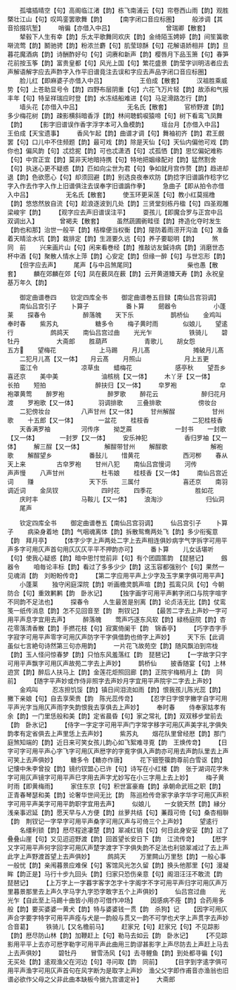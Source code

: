 <!-- { "loadSidebar": true } -->
　　孤墖插晴空【句】高阁临江渚【韵】栋飞南浦云【句】帘卷西山雨【韵】观胜槩壮江山【句】叹鸣銮罢歌舞【韵】
　　【南字闭口音应标圏】
　　般涉调【其音拾掇坑堑】
　　哨徧【亦借入中吕】　　　　　　　　　曾瑞卿【散套】
　　辇毂下人生有幸【韵】乐太平歌舞同欢庆【韵】金绮陌玉娉婷【韵】间笙簧歌啭流莺【韵】鬭驰骋【韵】粉浓兰麝【句】肌莹琼酥【句】花解语娇相并【韵】旦暮花魔酒病【韵】诗酬酢好句【句】词赓和新声【韵】樱唇月下品玉箫【句】春笋花前按玉筝【韵】富贵皇都【句】风光上国【句】繁花盛景【韵莹字训明洁者应去声解语解字应去声酢字入作平旧谱竟注去误和字应去声品字闭口音应标圈】
　　脸儿红【即麻婆子亦借入中吕】　　　　　　王伯成【散套】
　　汉祖胜乘威势【句】上苍助显号令【韵】四野布层阴重【句】六花飞万片轻【韵】故添和气报丰年【句】特呈祥瑞应时登【韵】水冻结船难进【句】马足滑路怎行【韵】
　　墙头花【亦借入中吕】　　　　　　　　无名氏【散套】
　　官桥野渡【韵】多少梅花树【韵】疎影横斜暗香浮【韵】林间聴鹤唳猿啼【句】树下看鸾飞凤舞【韵】
　　【影字旧谱误作香字浮字本可入鱼模韵】
　　瑶台月【亦借入中吕】　　　　　　　　王伯成【天宝遗事】
　　香风乍起【韵】曲谱才调【句】舞袖初齐【韵】君王覻罢【句】口儿中不住频题【韵】最可戏【韵】除是天仙【句】天仙内偏他可戏【韵你也】偏风韵【句】忒捻抳【韵】可也忒潇洒【句】忒孤恓【韵】思忆偏妃难称【句】中宫正宜【韵】莫非天地暗持携【句】特地把姻缘配对【韵】猛然割舍【句】执迷心更不疑惑【韵】匹如向尘世为君【句】争如就月宫作赘【韵】趋进却退【韵】色欲愿心【句】却须回避【韵】别选良夜奉欢防【韵捻字旧谱譌作稔字忆字入作去作字入作上旧谱俱注去误奉字旧谱譌作拳】
　　急曲子【即从拍令亦借入中吕】　　　　　　无名氏【散套】
　　使玉环更采莲【句】教小红莫摇橹【韵】悠悠然放自流【句】趁浪逐波到几处【韵】三贤堂刻栋丹楹【句】四圣观雕梁峻宇【韵】
　　【观字应去声旧谱误注平】
　　耍孩儿【即魔合罗与正宫中吕双调出入】　　　　曾褐夫【散套】
　　虽然蔬圃衠畦径【韵】搀造化夺时发生【韵也和那】治世一般平【韵】桔橰便当权衡【韵】隄防着雨涝开沟洫【句】准备着天晴浍水坑【韵】栽排定【韵】生涯要久远【句】养子要聪明【韵】
　　煞　　　　　　　　　　　　同　前
　　兴来画片山【句】闲来看巻经【韵】推敲访友鍼诗病【韵】消磨世态杯中酒【句】聚散人情水上萍【韵】心安定【韵】但缘一醉【句】与世忘形【韵】
　　【但字应去声】
　　尾声【与中吕煞尾同】　　　　　　　　　柴也愚【散套】
　　麟在郊麟在郊【句】凤在薮凤在薮【韵】云开黄道臻天寿【韵】永祝皇基万年久【韵】







　　御定曲谱巻四
　　钦定四库全书
　　御定曲谱巻五目録【南仙吕宫羽调】
　　南仙吕宫引子
　　卜算子　　　　　　番卜算
　　劒器令　　　　　　小蓬莱
　　探春令　　　　　　醉落魄
　　天下乐　　　　　　鹊桥仙
　　金鸡叫　　　　　　奉时春
　　紫苏丸　　　　　　糖多令
　　梅子黄时雨　　　　似娘儿
　　望逺行　　　　　　鹧鸪天
　　南仙吕宫过曲
　　光光乍　　　　　　铁骑儿
　　碧牡丹　　　　　　大斋郎
　　胜葫芦　　　　　　青歌儿
　　胡女怨　　　　　　五方
　　望梅花　　　　　　　上马踢
　　月儿髙　　　　　　　摊破月儿髙
　　二犯月儿髙【又一体】　　月云髙
　　月照山　　　　　　　月上五更
　　蛮江令　　　　　　　凉草虫
　　蜡梅花　　　　　　　感亭秋
　　望吾乡　　　　　　　喜还京
　　美中美　　　　　　　油核桃【又一体】
　　木丫牙【又一体】　　　　长拍
　　短拍　　　　　　　　醉扶归【又一体】
　　皁罗袍　　　　　　　皁袍罩黄莺
　　醉罗袍　　　　　　　醉罗歌
　　醉花云　　　　　　　醉归花月渡
　　罗袍歌【又一体】　　　　羽调排歌
　　三叠排歌　　　　　　傍妆台
　　二犯傍妆台　　　　　八声甘州【又一体】
　　甘州解酲　　　　　　甘州歌
　　十五郎【又一体】　　　　一盆花
　　桂枝香　　　　　　　二犯桂枝香
　　天香满罗袖　　　　　河传序
　　拗芝蔴　　　　　　　一封书
　　一封歌【又一体】　　　　一封罗【又一体】
　　安乐神犯　　　　　　香归罗袖【又一体】
　　解三酲【又一体】　　　　解酲带甘州
　　解酲歌　　　　　　　解袍歌
　　解酲望乡　　　　　　番鼔儿
　　惜黄花　　　　　　　西河栁
　　春从天上来　　　　　古皁罗袍
　　甘州八犯
　　南仙吕宫慢词
　　河传　　　　　　　　声声慢
　　八声甘州　　　　　　杜韦娘
　　桂枝香【又一体】
　　南仙吕宫近词
　　赚　　　　　　　　　天下乐
　　三属付　　　　　　　喜还京
　　南羽调近词
　　金凤钗　　　　　　　四时花
　　四季花　　　　　　　胜如花
　　庆时丰　　　　　　　马鞍儿【又一体】
　　浪淘沙　　　　　　　归仙洞
　　尾声






　　钦定四库全书
　　御定曲谱巻五【南仙吕宫羽调】
　　仙吕宫引子
　　卜算子
　　病染身着地【韵】气咽魂离体【韵】拆散鸳鸯两处飞【韵】多少衔寃意【韵　拜月亭】
　　【体字少字上声两处二字上去声相连俱妙病字气字拆字可用平声多字可用仄声首句用仄仄仄平平不押韵亦可】
　　番卜算
　　儿女话堪听【句】使我心疑惑【韵】暗中思忖觉前非【句】有个团圆策韵　【琵琶记】
　　劔器令
　　咱毎论丰标【韵】看过了多多少少【韵】这玉容都强别个【句】果然一见魂消【韵　刘盼盼传竒】
　　【第二字应用平声上少字及玉字果字俱可用平声】
　　小蓬莱
　　独守闲庭深院【韵】听画檐灵鹊声喧【韵】孤鸾只凤【句】今朝防合【句】重效鹣鹣【韵　卧氷记】
　　【独字画字可用平声鹣字闭口与院字喧字不同韵不足法也】
　　探春令
　　人生最苦是别离【韵】论贞洁无比【韵】仗鸾笺一纸传消息【韵】怎不见回音至【韵　荆钗记】
　　【最苦二字去上声妙一字可用平声息字宜用去声】
　　醉落魄
　　莺声巧逐东风软【韵】緑杨庭院【韵】杏花零落清香散【韵】手撚花枝【句】寂寞倚阑干【韵　锦香亭】
　　【巧字杏字手字寂字可用平声零字可用仄声防字干字俱借韵也倚字上声妙】
　　天下乐【此调虽似七言絶句诗然第三句亦用韵】
　　一片花飞故苑空【韵】随风飘泊到帘栊【韵】玉人怪问惊春梦【韵】只怕东风羞落红【韵　琵琶记】
　　【一字故字只字可用平声飘字可用仄声故苑二字去上声妙】
　　鹊桥仙
　　披香随宴【句】上林逰赏【韵】醉后人扶马上【韵】金莲花炬照回廊【韵】正院宇梅梢月上【韵　同前】
　　【随字平声妙或作侍非照字去声妙月字宜用平声院宇二字去上声妙】
　　金鸡叫
　　忍冻担饥馁【韵】镇日间泪流如雨【韵】恨我孩儿陈光蕊【韵】撇下亲娘【句】自去享荣贵【韵　陈光蕊传竒】
　　【忍字日字恨字撇字自字可用平声光字当用仄声雨字失韵恨我去享俱去上声妙】
　　奉时春
　　侍奉家姑孝有余【韵】一门里恁般和美【韵】定省晨昏【句】家之常礼【韵】双双移步堂前去【韵　卧氷记】
　　【侍字一字定字可用平声门字常字移字可用仄声美字礼字俱失韵孝有定省俱去上声里恁上去声妙】
　　紫苏丸
　　烟花队里曾经厯【韵】那门庭煞知端的【韵】近日来可笑女孩儿韵心如飞絮难寻覔【韵　王焕传竒】
　　【日字可字可用平声心字飞字可用仄声厯字的字覔字俱入声韵亦可用去声韵队里去上声可笑上去声俱妙】
　　糖多令【糖亦作唐】
　　花下钿箜篌韵尊前白雪讴【韵】记懐中朱李曾投【韵】镜约钗盟心已许【句】诗写在小红楼【韵　张于湖词花字朱字可用仄声镜字可用平声巳字用去声字尤妙写在小三字用上去上妙】
　　梅子黄时雨【即黄梅雨】
　　家住东京【句】积世富豪裔【韵】承朝命武班之职【韵】正青春琴瑟和美【韵】论奢华世间无比【韵　陈巡检传竒家字承字华字可用仄声积字可用平声美字可用平韵职字宜用去声】
　　似娘儿
　　一女貌天然【韵】縁分浅亲事迟延【韵】愿天早与人方便【韵】丝萝共结【句】蒹葭可倚【句】桑杏相聨【韵　荆钗记一字早字可用平声桑字可用仄声与可倚三个上声妙】
　　望逺行
　　名缰利锁【韵】厯尽程途凄楚【韵】翠减红销【句】何日此身安妥【韵】过了叠叠山崖【句】又见迢迢野渡【韵】回首望长安日下【韵　江流传竒】
　　【厯字又字可用平声何字回字可用仄声楚字渡字下字俱失韵不足法也利锁翠减过了去上声此字上声野渡首望上去声俱妙】
　　鹧鸪天
　　万里闗山万里愁【韵】一般心事一般忧【韵】亲闱暮景应难保【句】客馆风光怎久留【韵】换头他那里【句】漫凝眸【韵正是】马行十步九回头【韵】归家只恐伤亲意【句】阁泪汪汪不敢流【韵　琵琶记】
　　【上万字上一字暮字客字怎字十字阁字不字可用平声归字可用仄声万里暮景那里去上声久字马字九字恐字敢字五个上声俱妙】
　　仙吕宫过曲
　　光光乍【自此至上马踢十曲皆小用亦可借作冲场】
　　因感病不痊【韵】合药用多般【韵】要买婆婆一黄犬【韵】特与婆婆钱一贯【韵　杀狗】记
　　【因字可用仄声合字要字特字可用平声痊与犬是一韵般与贯又一韵不可学也犬字上声贯字去声妙合音葛】
　　铁骑儿【又名檐前马】
　　赶家兄【句】赶家兄【句】不见踪影【韵】厯尽防山林【韵】加鞭赶上【句】勒马去如云【韵　卧氷记】
　　【不见踪影用平平上去亦可厯字勒字可用平声此曲用三韵谬甚影字上声尽防去上声赶上马去上去声俱妙】
　　碧牡丹
　　冒雪汤风【句】去寻鲤鱼【韵】到处都寻徧【句】无买处【韵】逺观渔父在河边【句】寻问取【韵　同前】
　　【目字到字逺字俱可用平声渔字可用仄声首句在风字断为是取字上声妙　渔父父字即作甫音亦渔翁也旧谱必欲作父母之父非此曲本缺板今据九宫谱定补】
　　大斋郎
